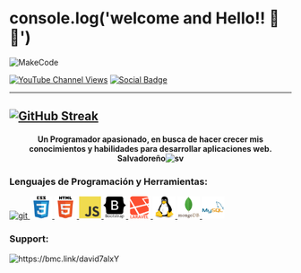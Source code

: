 # console.log('welcome and Hello!! 🖖😎')
![MakeCode](https://github.com/alxs2997/alxs2997/assets/98421465/d373a633-9748-4553-a56e-91e4b975b8f4)

<a href="https://www.youtube.com/channel/UCfs2rOMsEdcRrKVUYrbkKcQ" target="_blank" rel="noreferrer">![YouTube Channel Views](https://img.shields.io/youtube/channel/views/UCfs2rOMsEdcRrKVUYrbkKcQ?style=social&label=suscr%C3%ADbete)</a> <a href="https://www.linkedin.com/in/alexis-gallegos2997/" target="_blank" rel="noreferrer">![Social Badge](https://img.shields.io/badge/alexis-gallegos2997?style=social&logo=LinkedIn&logoColor=blue&color=blue)</a>

---
[![GitHub Streak](http://github-readme-streak-stats.herokuapp.com?user=alxs2997&theme=dark&hide_border=&date_format=j%20M%5B%20Y%5D)](https://git.io/streak-stats)
---
<h4 align="center">Un Programador apasionado, en busca de hacer crecer mis conocimientos y habilidades para desarrollar aplicaciones web. Salvadoreño<img src="https://images.emojiterra.com/google/noto-emoji/unicode-15/color/svg/1f1f8-1f1fb.svg" alt="sv" width="20" height="20"/></h4>

<h3 align="left">Lenguajes de Programación y Herramientas:</h3>
<p>
<div align="left">
<p><a href="https://git-scm.com/" target="_blank" rel="noreferrer"> <img src="https://www.vectorlogo.zone/logos/git-scm/git-scm-icon.svg" alt="git" width="40" height="40"/> </a>  <a href="https://www.w3schools.com/css/" target="_blank" rel="noreferrer"> <img src="https://raw.githubusercontent.com/devicons/devicon/master/icons/css3/css3-original-wordmark.svg" alt="css3" width="40" height="40"/> </a> <a href="https://www.w3.org/html/" target="_blank" rel="noreferrer"> <img src="https://raw.githubusercontent.com/devicons/devicon/master/icons/html5/html5-original-wordmark.svg" alt="html5" width="40" height="40"/> </a> <a href="https://developer.mozilla.org/en-US/docs/Web/JavaScript" target="_blank" rel="noreferrer"> <img src="https://raw.githubusercontent.com/devicons/devicon/master/icons/javascript/javascript-original.svg" alt="javascript" width="40" height="40"/> </a> <a href="https://getbootstrap.com" target="_blank" rel="noreferrer"> <img src="https://raw.githubusercontent.com/devicons/devicon/master/icons/bootstrap/bootstrap-plain-wordmark.svg" alt="bootstrap" width="40" height="40"/> </a> <a href="https://laravel.com/" target="_blank" rel="noreferrer"> <img src="https://raw.githubusercontent.com/devicons/devicon/master/icons/laravel/laravel-plain-wordmark.svg" alt="laravel" width="40" height="40"/> </a> <a href="https://www.linux.org/" target="_blank" rel="noreferrer"> <img src="https://raw.githubusercontent.com/devicons/devicon/master/icons/linux/linux-original.svg" alt="linux" width="40" height="40"/> </a> <a href="https://www.mongodb.com/" target="_blank" rel="noreferrer"> <img src="https://raw.githubusercontent.com/devicons/devicon/master/icons/mongodb/mongodb-original-wordmark.svg" alt="mongodb" width="40" height="40"/> </a> <a href="https://www.mysql.com/" target="_blank" rel="noreferrer"> <img src="https://raw.githubusercontent.com/devicons/devicon/master/icons/mysql/mysql-original-wordmark.svg" alt="mysql" width="40" height="40"/> </a></p>
</div>
</p>
<h3>Support:</h3>
<p>

  <a href="https://www.buymeacoffee.com/https://bmc.link/david7alxY"> <img align="left" src="https://cdn.buymeacoffee.com/buttons/v2/default-yellow.png" height="50" width="210" alt="https://bmc.link/david7alxY" /></a></p><br><br>
